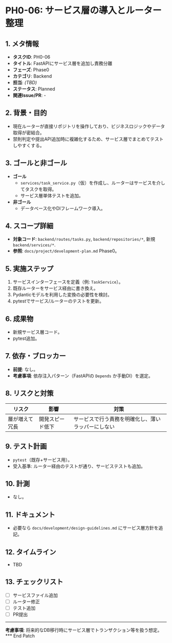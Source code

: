 # PH0-06: サービス層の導入とルーター整理

## 1. メタ情報
- **タスクID**: PH0-06
- **タイトル**: FastAPIにサービス層を追加し責務分離
- **フェーズ**: Phase0
- **カテゴリ**: Backend
- **担当**: _(TBD)_
- **ステータス**: Planned
- **関連Issue/PR**: -

## 2. 背景・目的
- 現在ルーターが直接リポジトリを操作しており、ビジネスロジックやデータ取得が密結合。
- 禁則判定や提出API追加時に複雑化するため、サービス層でまとめてテストしやすくする。

## 3. ゴールと非ゴール
- **ゴール**
  - `services/task_service.py`（仮）を作成し、ルーターはサービスを介してタスクを取得。
  - サービス層単体テストを追加。
- **非ゴール**
  - データベース化やDIフレームワーク導入。

## 4. スコープ詳細
- **対象コード**: `backend/routes/tasks.py`, `backend/repositories/*`, 新規 `backend/services/*`.
- **参照**: `docs/project/development-plan.md` Phase0。

## 5. 実施ステップ
1. サービスインターフェースを定義（例: `TaskService`）。
2. 既存ルーターをサービス経由に書き換え。
3. Pydanticモデルを利用した変換の必要性を検討。
4. pytestでサービス/ルーターのテストを更新。

## 6. 成果物
- 新規サービス層コード。
- pytest追加。

## 7. 依存・ブロッカー
- **前提**: なし。
- **考慮事項**: 依存注入パターン（FastAPIの `Depends` か手動DI）を選定。

## 8. リスクと対策
| リスク | 影響 | 対策 |
| --- | --- | --- |
| 層が増えて冗長 | 開発スピード低下 | サービスで行う責務を明確化し、薄いラッパーにしない |

## 9. テスト計画
- `pytest`（既存+サービス用）。
- 受入基準: ルーター経由のテストが通り、サービステストも追加。

## 10. 計測
- なし。

## 11. ドキュメント
- 必要なら `docs/development/design-guidelines.md` にサービス層方針を追記。

## 12. タイムライン
- TBD

## 13. チェックリスト
- [ ] サービスファイル追加
- [ ] ルーター修正
- [ ] テスト追加
- [ ] PR提出

---
**考慮事項**: 将来的なDB移行時にサービス層でトランザクション等を扱う想定。*** End Patch
